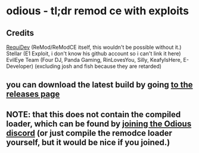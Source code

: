 # odious - tl;dr remod ce with exploits

## Credits

[RequiDev](https://github.com/RequiDev) (ReMod/ReModCE itself, this wouldn't be possible without it.)
Stellar (E1 Exploit, i don't know his github account so i can't link it here)
EvilEye Team (Four DJ, Panda Gaming, RinLovesYou, Silly, KeafyIsHere, E-Developer) (excluding josh and fish because they are retarded)


## you can download the latest build by going [to the releases page](https://github.com/notunixian/odious/releases/latest)
## NOTE: that this does not contain the compiled loader, which can be found by [joining the Odious discord](https://discord.gg/FDTcEHhbAV) (or just compile the remodce loader yourself, but it would be nice if you joined.)
